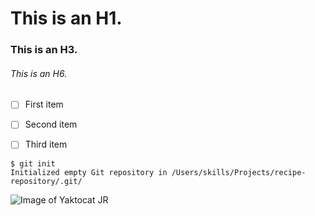 # This is an H1.
### This is an H3.
###### This is an H6.

- [ ] First item
- [ ] Second item
- [ ] Third item


```
$ git init
Initialized empty Git repository in /Users/skills/Projects/recipe-repository/.git/
````

![Image of Yaktocat JR](https://octodex.github.com/images/yaktocat.png)


